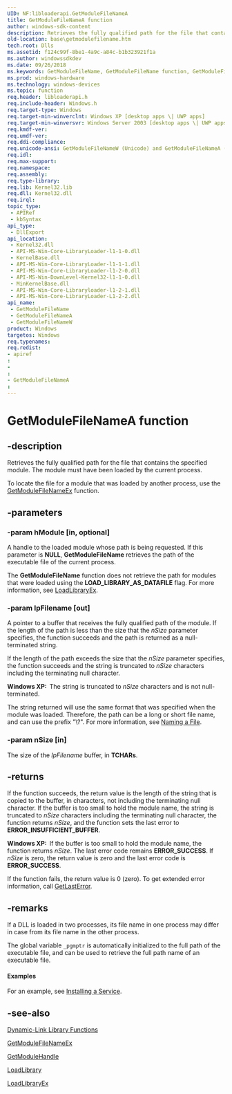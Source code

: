 ```yaml
---
UID: NF:libloaderapi.GetModuleFileNameA
title: GetModuleFileNameA function
author: windows-sdk-content
description: Retrieves the fully qualified path for the file that contains the specified module. The module must have been loaded by the current process.
old-location: base\getmodulefilename.htm
tech.root: Dlls
ms.assetid: f124c99f-8be1-4a9c-a84c-b1b323921f1a
ms.author: windowssdkdev
ms.date: 09/26/2018
ms.keywords: GetModuleFileName, GetModuleFileName function, GetModuleFileNameA, GetModuleFileNameW, _win32_getmodulefilename, base.getmodulefilename, libloaderapi/GetModuleFileName, libloaderapi/GetModuleFileNameA, libloaderapi/GetModuleFileNameW, winbase/GetModuleFileName, winbase/GetModuleFileNameA, winbase/GetModuleFileNameW
ms.prod: windows-hardware
ms.technology: windows-devices
ms.topic: function
req.header: libloaderapi.h
req.include-header: Windows.h
req.target-type: Windows
req.target-min-winverclnt: Windows XP [desktop apps \| UWP apps]
req.target-min-winversvr: Windows Server 2003 [desktop apps \| UWP apps]
req.kmdf-ver: 
req.umdf-ver: 
req.ddi-compliance: 
req.unicode-ansi: GetModuleFileNameW (Unicode) and GetModuleFileNameA (ANSI)
req.idl: 
req.max-support: 
req.namespace: 
req.assembly: 
req.type-library: 
req.lib: Kernel32.lib
req.dll: Kernel32.dll
req.irql: 
topic_type:
 - APIRef
 - kbSyntax
api_type:
 - DllExport
api_location:
 - Kernel32.dll
 - API-MS-Win-Core-LibraryLoader-l1-1-0.dll
 - KernelBase.dll
 - API-MS-Win-Core-LibraryLoader-l1-1-1.dll
 - API-MS-Win-Core-LibraryLoader-l1-2-0.dll
 - API-MS-Win-DownLevel-Kernel32-l1-1-0.dll
 - MinKernelBase.dll
 - API-MS-Win-Core-Libraryloader-l1-2-1.dll
 - API-MS-Win-Core-LibraryLoader-L1-2-2.dll
api_name:
 - GetModuleFileName
 - GetModuleFileNameA
 - GetModuleFileNameW
product: Windows
targetos: Windows
req.typenames: 
req.redist: 
- apiref
: 
- 
: 
- GetModuleFileNameA
: 
---
```


# GetModuleFileNameA function


## -description


Retrieves the fully qualified path for the file that contains the specified module. The module must have been loaded by the current process.

To locate the file for a module that was loaded by another process, use the 
<a href="https://msdn.microsoft.com/4199ce12-e82f-4a58-ac66-e0ddc0dffbff">GetModuleFileNameEx</a> function.


## -parameters




### -param hModule [in, optional]

A handle to the loaded module whose path is being requested. If this parameter is <b>NULL</b>, 
<b>GetModuleFileName</b> retrieves the path of the executable file of the current process.

The <b>GetModuleFileName</b> function does not retrieve the path for modules  that were loaded using the <b>LOAD_LIBRARY_AS_DATAFILE</b> flag. For more information, see <a href="https://msdn.microsoft.com/4fc699ca-6ffb-4954-9b72-1b827d558563">LoadLibraryEx</a>.


### -param lpFilename [out]

A pointer to a buffer that receives the fully qualified path of the module. If the length of the path is less than the size that the <i>nSize</i> parameter specifies, the function succeeds and the path is returned as a null-terminated string. 

If the length of the path exceeds the size that  the <i>nSize</i> parameter specifies, the function succeeds and the string is truncated to <i>nSize</i>  characters including the terminating null character.

<b>Windows XP:  </b>The string is truncated to <i>nSize</i> characters and is not null-terminated.

The string returned will use the same format that was specified when the module was loaded. Therefore, the path can be a long or short file name, and can use the prefix "\\?\". For more information, see 
<a href="base.naming_a_file">Naming a File</a>.


### -param nSize [in]

The size of the <i>lpFilename</i> buffer, in <b>TCHARs</b>.


## -returns



If the function succeeds, the return value is the length of the string that is copied to the buffer, in characters, not including the terminating null character. If the buffer is too small to hold the module name, the string is truncated to <i>nSize</i> characters including the terminating null character, the function returns <i>nSize</i>, and the function sets the last error to <b>ERROR_INSUFFICIENT_BUFFER</b>.

<b>Windows XP:  </b>If the buffer is too small to hold the module name, the function returns <i>nSize</i>. The last error code remains <b>ERROR_SUCCESS</b>. If <i>nSize</i> is zero, the return value is zero and the last error code is <b>ERROR_SUCCESS</b>.

If the function fails, the return value is 0 (zero). To get extended error information, call 
<a href="https://msdn.microsoft.com/d852e148-985c-416f-a5a7-27b6914b45d4">GetLastError</a>.




## -remarks



If a DLL is loaded in two processes, its file name in one process may differ in case from its file name in the other process.

The global variable <code>_pgmptr</code> is automatically initialized to the full path of the executable file, and can be used to retrieve the full path name of an executable file. 


#### Examples

For an example, see 
<a href="https://msdn.microsoft.com/b94bf94e-1b07-4686-be5c-306e7cf13f39">Installing a Service</a>.

<div class="code"></div>



## -see-also




<a href="https://msdn.microsoft.com/29e50bd5-1712-407f-bcb3-50a0a22ab8b5">Dynamic-Link Library Functions</a>



<a href="https://msdn.microsoft.com/4199ce12-e82f-4a58-ac66-e0ddc0dffbff">GetModuleFileNameEx</a>



<a href="https://msdn.microsoft.com/29514410-89fe-4888-8b34-0c30d5af237f">GetModuleHandle</a>



<a href="https://msdn.microsoft.com/d936b4dd-058c-48e1-834b-b47ef6d8ef65">LoadLibrary</a>



<a href="https://msdn.microsoft.com/4fc699ca-6ffb-4954-9b72-1b827d558563">LoadLibraryEx</a>
 

 

